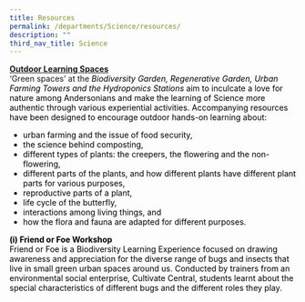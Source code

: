 ```yaml
---
title: Resources
permalink: /departments/Science/resources/
description: ""
third_nav_title: Science
---
```

<p><strong><u>Outdoor Learning Spaces</u></strong><br>‘Green spaces’ at the <i> <font color="black"> Biodiversity Garden, Regenerative Garden, Urban Farming Towers and the Hydroponics Stations </i>aim to inculcate a love for nature among Andersonians and make the learning of Science more authentic through various experiential activities. Accompanying resources have been designed to encourage outdoor hands-on learning about:</p>
	
	
<ul>
<li>urban farming and the issue of food security,</li>
<li>the science behind composting,</li>
<li>different types of plants: the creepers, the flowering and the non-flowering,</li>
<li>different parts of the plants, and how different plants have different plant parts for various purposes,  </li>
<li>reproductive parts of a plant,</li>
<li>life cycle of the butterfly,</li>
<li>interactions among living things, and</li>
<li>how the flora and fauna are adapted for different purposes.
</li>
</ul>

<p></p>
<p><strong>(i)&nbsp;Friend or Foe Workshop</strong><br>Friend or Foe is a Biodiversity Learning Experience focused on drawing awareness and appreciation for the diverse range of bugs and insects that live in small green urban spaces around us. Conducted by&nbsp;trainers from an environmental social enterprise, Cultivate Central, students learnt about the special characteristics of different bugs and the different roles they play.</p>